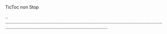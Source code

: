 TicToc non Stop

..
.............................................................................................................................................................................................................